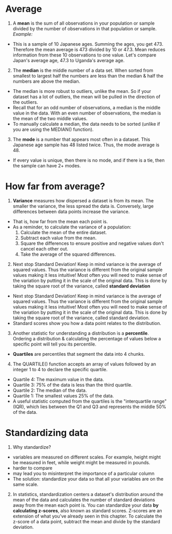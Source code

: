 # Average
1. A **mean** is the sum of all observations in your population or sample divided by the number of observations in that population or sample.
*Example:*
- This is a sample of 10 Japanese ages. Summing the ages, you get 473. Therefore the mean average is 473 divided by 10 or 47.3. Mean reduces information from these 10 observations to one value. Let's compare Japan's average age, 47.3 to Uganda's average age.

2. The **median** is the middle number of a data set. When sorted from smallest to largest half the numbers are less than the median & half the numbers are above the median. 
- The median is more robust to outliers, unlike the mean. So if your dataset has a lot of outliers, the mean will be pulled in the direction of the outliers.
- Recall that for an odd number of observations, a median is the middle value in the data. With an even number of observations, the median is the mean of the two middle values. 
- To manually calculate a median, the data needs to be sorted (unlike if you are using the MEDIAN() function).

3. The **mode** is a number that appears most often in a dataset. This Japanese age sample has 48 listed twice. Thus, the mode average is 48.
- If every value is unique, then there is no mode, and if there is a tie, then the sample can have 2+ modes.

# How far from average?
1. **Variance** measures how dispersed a dataset is from its mean. The smaller the variance, the less spread the data is. Conversely, large differences between data points increase the variance.
- That is, how far from the mean each point is.
- As a reminder, to calculate the variance of a population:
    1. Calculate the mean of the entire dataset.
    2. Subtract each value from the mean.
    3. Square the differences to ensure positive and negative values don't cancel each other out.
    4. Take the average of the squared differences.

2. Next stop Standard Deviation! Keep in mind variance is the average of squared values. Thus the variance is different from the original sample values making it less intuitive! Most often you will need to make sense of the variation by putting it in the scale of the original data. This is done by taking the square root of the variance, called **standard deviation**
- Next stop Standard Deviation! Keep in mind variance is the average of squared values. Thus the variance is different from the original sample values making it less intuitive! Most often you will need to make sense of the variation by putting it in the scale of the original data. This is done by taking the square root of the variance, called standard deviation.
- Standard scores show you how a data point relates to the distribution. 

3. Another statistic for understanding a distribution is a **percentile**. Ordering a distribution & calculating the percentage of values below a specific point will tell you its percentile. 
- **Quartiles** are percentiles that segment the data into 4 chunks. 

4. The QUARTILE() function accepts an array of values followed by an integer 1 to 4 to declare the specific quartile.
- Quartile 4: The maximum value in the data.
- Quartile 3: 75% of the data is less than the third quartile.
- Quartile 2: The median of the data.
- Quartile 1: The smallest values 25% of the data.
- A useful statistic computed from the quartiles is the "interquartile range" (IQR), which lies between the Q1 and Q3 and represents the middle 50% of the data.

# Standardizing data
1. Why standardize?
- variables are measured on different scales. For example, height might be measured in feet, while weight might be measured in pounds. 
- harder to compare
- may lead you to misinterpret the importance of a particular column 
- The solution: standardize your data so that all your variables are on the same scale.

2. In statistics, standardization centers a dataset's distribution around the mean of the data and calculates the number of standard deviations away from the mean each point is. You can standardize your data **by calculating z-scores**, also known as standard scores. Z-scores are an extension of what you've already seen in this chapter. To calculate the z-score of a data point, subtract the mean and divide by the standard deviation.
